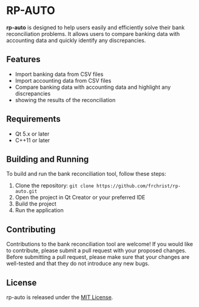 # RP-AUTO

**rp-auto** is designed to help users easily and efficiently solve their bank reconciliation problems. It allows users to compare banking data with accounting data and quickly identify any discrepancies.

## Features

* Import banking data from CSV files
* Import accounting data from CSV files
* Compare banking data with accounting data and highlight any discrepancies
* showing the results of the reconciliation

## Requirements

* Qt 5.x or later
* C++11 or later

## Building and Running

To build and run the bank reconciliation tool, follow these steps:

1. Clone the repository: `git clone https://github.com/frchrist/rp-auto.git`
2. Open the project in Qt Creator or your preferred IDE
3. Build the project
4. Run the application

## Contributing

Contributions to the bank reconciliation tool are welcome! If you would like to contribute, please submit a pull request with your proposed changes. Before submitting a pull request, please make sure that your changes are well-tested and that they do not introduce any new bugs.

## License

rp-auto is released under the [MIT License](LICENSE).
